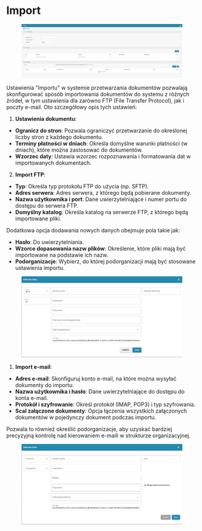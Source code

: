 # Import

<figure><img src="../../../.gitbook/assets/Bildschirmfoto 2024-05-08 um 10.48.36.png" alt=""><figcaption></figcaption></figure>

Ustawienia "Importu" w systemie przetwarzania dokumentów pozwalają skonfigurować sposób importowania dokumentów do systemu z różnych źródeł, w tym ustawienia dla zarówno FTP (File Transfer Protocol), jak i poczty e-mail. Oto szczegółowy opis tych ustawień:

1. **Ustawienia dokumentu**:
* **Ogranicz do stron**: Pozwala ograniczyć przetwarzanie do określonej liczby stron z każdego dokumentu.
* **Terminy płatności w dniach**: Określa domyślne warunki płatności (w dniach), które można zastosować do dokumentów.
* **Wzorzec daty**: Ustawia wzorzec rozpoznawania i formatowania dat w importowanych dokumentach.
2. **Import FTP**:

* **Typ**: Określa typ protokołu FTP do użycia (np. SFTP).
* **Adres serwera**: Adres serwera, z którego będą pobierane dokumenty.
* **Nazwa użytkownika i port**: Dane uwierzytelniające i numer portu do dostępu do serwera FTP.
* **Domyślny katalog**: Określa katalog na serwerze FTP, z którego będą importowane pliki.

Dodatkowa opcja dodawania nowych danych obejmuje pola takie jak:

* **Hasło**: Do uwierzytelniania.
* **Wzorce dopasowania nazw plików**: Określenie, które pliki mają być importowane na podstawie ich nazw.
* **Podorganizacje**: Wybierz, do której podorganizacji mają być stosowane ustawienia importu.

<figure><img src="../../../.gitbook/assets/Bildschirmfoto 2024-05-08 um 10.48.45.png" alt=""><figcaption></figcaption></figure>

1. **Import e-mail**:

* **Adres e-mail**: Skonfiguruj konto e-mail, na które można wysyłać dokumenty do importu.
* **Nazwa użytkownika i hasło**: Dane uwierzytelniające do dostępu do konta e-mail.
* **Protokół i szyfrowanie**: Określ protokół (IMAP, POP3) i typ szyfrowania.
* **Scal załączone dokumenty**: Opcja łączenia wszystkich załączonych dokumentów w pojedynczy dokument podczas importu.

Pozwala to również określić podorganizacje, aby uzyskać bardziej precyzyjną kontrolę nad kierowaniem e-maili w strukturze organizacyjnej.

<figure><img src="../../../.gitbook/assets/Bildschirmfoto 2024-05-08 um 10.48.56.png" alt=""><figcaption></figcaption></figure>
